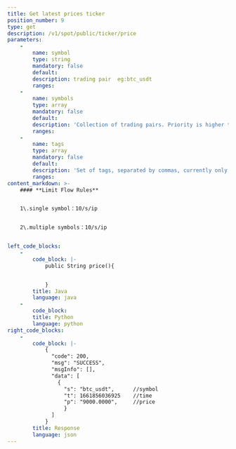 ```yaml
---
title: Get latest prices ticker
position_number: 9
type: get
description: /v1/spot/public/ticker/price
parameters:
    -
        name: symbol
        type: string
        mandatory: false
        default:
        description: trading pair  eg:btc_usdt
        ranges:
    -
        name: symbols
        type: array
        mandatory: false
        default:
        description: 'Collection of trading pairs. Priority is higher than symbol. eg: btc_usdt,eth_usdt'
        ranges:
    -
        name: tags
        type: array
        mandatory: false
        default:
        description: 'Set of tags, separated by commas, currently only supports spot'
        ranges:
content_markdown: >-
    #### **Limit Flow Rules**


    1\.single symbol：10/s/ip


    2\.multiple symbols：10/s/ip


left_code_blocks:
    -
        code_block: |-
            public String price(){


            }
        title: Java
        language: java
    -
        code_block:
        title: Python
        language: python
right_code_blocks:
    -
        code_block: |-
            {
              "code": 200,
              "msg": "SUCCESS",
              "msgInfo": [],
              "data": [
                {
                  "s": "btc_usdt",      //symbol
                  "t": 1661856036925    //time
                  "p": "9000.0000",     //price
                  }
              ]
            }
        title: Response
        language: json
---
```


